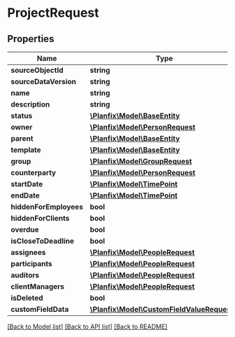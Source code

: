 # ProjectRequest

## Properties
Name | Type | Description | Notes
------------ | ------------- | ------------- | -------------
**sourceObjectId** | **string** |  | [optional] 
**sourceDataVersion** | **string** |  | [optional] 
**name** | **string** |  | [optional] 
**description** | **string** |  | [optional] 
**status** | [**\Planfix\Model\BaseEntity**](BaseEntity.md) |  | [optional] 
**owner** | [**\Planfix\Model\PersonRequest**](PersonRequest.md) |  | [optional] 
**parent** | [**\Planfix\Model\BaseEntity**](BaseEntity.md) |  | [optional] 
**template** | [**\Planfix\Model\BaseEntity**](BaseEntity.md) |  | [optional] 
**group** | [**\Planfix\Model\GroupRequest**](GroupRequest.md) |  | [optional] 
**counterparty** | [**\Planfix\Model\PersonRequest**](PersonRequest.md) |  | [optional] 
**startDate** | [**\Planfix\Model\TimePoint**](TimePoint.md) |  | [optional] 
**endDate** | [**\Planfix\Model\TimePoint**](TimePoint.md) |  | [optional] 
**hiddenForEmployees** | **bool** |  | [optional] 
**hiddenForClients** | **bool** |  | [optional] 
**overdue** | **bool** |  | [optional] 
**isCloseToDeadline** | **bool** |  | [optional] 
**assignees** | [**\Planfix\Model\PeopleRequest**](PeopleRequest.md) |  | [optional] 
**participants** | [**\Planfix\Model\PeopleRequest**](PeopleRequest.md) |  | [optional] 
**auditors** | [**\Planfix\Model\PeopleRequest**](PeopleRequest.md) |  | [optional] 
**clientManagers** | [**\Planfix\Model\PeopleRequest**](PeopleRequest.md) |  | [optional] 
**isDeleted** | **bool** |  | [optional] 
**customFieldData** | [**\Planfix\Model\CustomFieldValueRequest[]**](CustomFieldValueRequest.md) |  | [optional] 

[[Back to Model list]](../../README.md#documentation-for-models) [[Back to API list]](../../README.md#documentation-for-api-endpoints) [[Back to README]](../../README.md)

